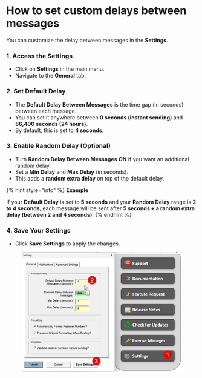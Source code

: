 # How to set custom delays between messages

You can customize the delay between messages in the **Settings**.

### 1. Access the Settings <a href="#id-1.-access-the-settings" id="id-1.-access-the-settings"></a>

* Click on **Settings** in the main menu.
* Navigate to the **General** tab.

### 2. Set Default Delay <a href="#id-2.-set-default-delay" id="id-2.-set-default-delay"></a>

* The **Default Delay Between Messages** is the time gap (in seconds) between each message.
* You can set it anywhere between **0 seconds (instant sending)** and **86,400 seconds (24 hours)**.
* By default, this is set to **4 seconds**.

### 3. Enable Random Delay (Optional) <a href="#id-3.-enable-random-delay-optional" id="id-3.-enable-random-delay-optional"></a>

* Turn **Random Delay Between Messages** **ON** if you want an additional random delay.
* Set a **Min Delay** and **Max Delay** (in seconds).
* This adds a **random extra delay** on top of the default delay.

{% hint style="info" %}
**Example**

If your **Default Delay** is set to **5 seconds** and your **Random Delay** range is **2 to 4 seconds**, each message will be sent after **5 seconds + a random extra delay (between 2 and 4 seconds)**.
{% endhint %}

### 4. Save Your Settings <a href="#id-4.-save-your-settings" id="id-4.-save-your-settings"></a>

* Click **Save Settings** to apply the changes.

<figure><img src=".gitbook/assets/image (1) (1) (1) (1).png" alt=""><figcaption></figcaption></figure>
